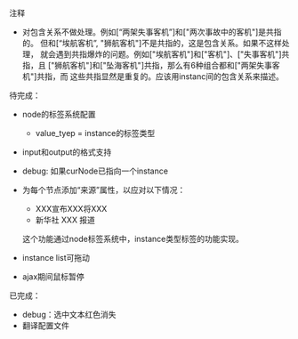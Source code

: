 注释
- 对包含关系不做处理。例如[“两架失事客机”]和["两次事故中的客机"]是共指的。
  但和[“埃航客机”, "狮航客机"]不是共指的，这是包含关系。如果不这样处理，
  就会遇到共指爆炸的问题。例如["埃航客机"]和["客机"]、["失事客机"]共指，且
  ["狮航客机"]和["坠海客机"]共指，那么有6种组合都和["两架失事客机"]共指，而
  这些共指显然是重复的。应该用instanc间的包含关系来描述。
  
待完成：
- node的标签系统配置
  - value_tyep = instance的标签类型
- input和output的格式支持
- debug: 如果curNode已指向一个instance
- 为每个节点添加“来源”属性，以应对以下情况：
    - XXX宣布XXX将XXX
    - 新华社 XXX 报道
  
  这个功能通过node标签系统中，instance类型标签的功能实现。
- instance list可拖动
- ajax期间鼠标暂停

已完成：
- debug：选中文本红色消失
- 翻译配置文件
